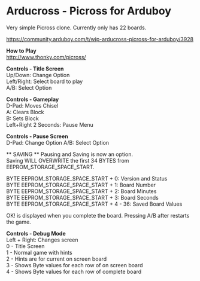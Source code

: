 <h1>Arducross - Picross for Arduboy</h1>
Very simple Picross clone. Currently only has 22 boards.</br>

https://community.arduboy.com/t/wip-arducross-picross-for-arduboy/3928

**How to Play** </br>
http://www.thonky.com/picross/

**Controls - Title Screen** </br>
Up/Down: Change Option </br>
Left/Right: Select board to play </br>
A/B: Select Option </br>

**Controls - Gameplay** </br>
D-Pad: Moves Chisel </br>
A: Clears Block </br>
B: Sets Block </br>
Left+Right 2 Seconds: Pause Menu </br>

**Controls - Pause Screen** </br>
D-Pad: Change Option
A/B: Select Option

** SAVING **
Pausing and Saving is now an option. </br>
Saving WILL OVERWRITE the first 34 BYTES from EEPROM_STORAGE_SPACE_START. </br>

BYTE EEPROM_STORAGE_SPACE_START + 0: Version and Status </br>
BYTE EEPROM_STORAGE_SPACE_START + 1: Board Number </br>
BYTE EEPROM_STORAGE_SPACE_START + 2: Board Minutes </br>
BYTE EEPROM_STORAGE_SPACE_START + 3: Board Seconds </br>
BYTE EEPROM_STORAGE_SPACE_START + 4 - 36: Saved Board Values </br>

OK! is displayed when you complete the board. Pressing A/B after restarts the game.

**Controls - Debug Mode**</br>
Left + Right: Changes screen</br>
0 - Title Screen</br>
1 - Normal game with hints</br>
2 - Hints are for current on screen board</br>
3 - Shows Byte values for each row of on screen board</br>
4 - Shows Byte values for each row of complete board</br>
